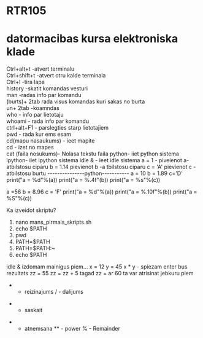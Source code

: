 
# RTR105
# datormacibas kursa elektroniska klade
Ctrl+alt+t -atvert terminalu  
Ctrl+shift+t -atvert otru kalde terminala   
Ctrl+l -tira lapa   
history -skatit komandas vesturi  
man -radas info par komandu  
(burts)+ 2tab rada visus komandas kuri sakas no burta  
un+ 2tab -koamndas  
who - info par lietotaju  
whoami - rada info par komandu   
ctrl+alt+F1 - parslegties starp lietotajiem  
pwd - rada kur ems esam    
cd(mapu nasaukums)  - ieet mapite  
cd - izet no mapes   
cat (faila nosukums)- Nolasa tekstu faila
python- iiet python sistema 
ipython- iiet ipython sistema 
idle & - ieet idle sistema 
a = 1 - piveienot a- atbilstosu ciparu
b = 1.14 pievienot b -a tbilstosu ciparu 
c = 'A' pievienot c - atbilstosu burtu 
---------------python-----------
a = 10 
b = 1.89
c='D'
print("a = %d"%(a))
print("a = %.4f"(b))
print("a = %s"%(c))

a =56
b = 8.96 
c = 'F'
print("a = %d"%(a))
print("a = %.10f"%(b))
print("a = %S"%(c))    


Ka izveidot skriptu?  
1. nano mans_pirmais_skripts.sh  
2. echo $PATH    
3. pwd  
4. PATH=$PATH  
5. PATH=$PATH:~  
6. echo $PATH  

idle &
izdomam mainigus 
piem...
x = 12
y = 45
x * y - spiezam enter bus rezultats
zz = 55
zz = zz + 5 tagad zz = ar 60 
ta var atrisinat jebkuru piem 
* - reizinajums
/ - dalijums 
+ - saskait
- - atnemsana 
** - power
% - Remainder 


